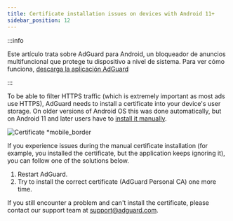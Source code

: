 ```yaml
---
title: Сertificate installation issues on devices with Android 11+
sidebar_position: 12
---
```


:::info

Este artículo trata sobre AdGuard para Android, un bloqueador de anuncios multifuncional que protege tu dispositivo a nivel de sistema. Para ver cómo funciona, [descarga la aplicación AdGuard](https://adguard.com/download.html?auto=true)

:::

To be able to filter HTTPS traffic (which is extremely important as most ads use HTTPS), AdGuard needs to install a certificate into your device's user storage. On older versions of Android OS this was done automatically, but on Android 11 and later users have to [install it manually](../../overview#https-filtering).

![Certificate *mobile_border](https://cdn.adtidy.org/public/Adguard/Blog/Android/3-5/cert-en.gif)

If you experience issues during the manual certificate installation (for example, you installed the certificate, but the application keeps ignoring it), you can follow one of the solutions below.

1. Restart AdGuard.
2. Try to install the correct certificate (AdGuard Personal CA) one more time.

If you still encounter a problem and can't install the certificate, please contact our support team at support@adguard.com. 
